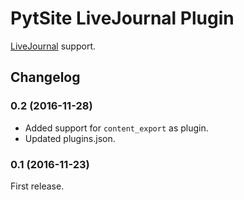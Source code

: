# PytSite LiveJournal Plugin

[LiveJournal](https://livejournal.com) support.


## Changelog

### 0.2 (2016-11-28)
- Added support for `content_export` as plugin.
- Updated plugins.json.

### 0.1 (2016-11-23)
First release.
